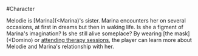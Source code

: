 #Character 

Melodie is [Marina](<Marina)'s sister. Marina encounters her on several occasions, at first in dreams but then in waking life. Is she a figment of Marina's imagination? Is she still alive someplace? By wearing [the mask](<Domino) or [attending therapy sessions](DrSu), the player can learn more about Melodie and Marina's relationship with her.